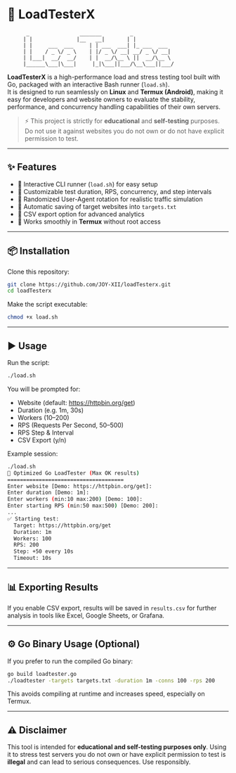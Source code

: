 
# 🚀 LoadTesterX

```
      _                _______         _            
     | |              |__   __|       | |           
     | |     ___  ___     | | ___  ___| |_ ___  ___ 
     | |    / _ \/ _ \    | |/ _ \/ __| __/ _ \/ __|
     | |___|  __/  __/    | |  __/\__ \ ||  __/\__ \
     |______\___|\___|     |_|\___||___/\__\___||___/
```

**LoadTesterX** is a high-performance load and stress testing tool built with Go, packaged with an interactive Bash runner (`load.sh`).  
It is designed to run seamlessly on **Linux** and **Termux (Android)**, making it easy for developers and website owners to evaluate the stability, performance, and concurrency handling capabilities of their own servers.

> ⚡ This project is strictly for **educational** and **self-testing** purposes. Do not use it against websites you do not own or do not have explicit permission to test.

---

## ✨ Features
- 🔹 Interactive CLI runner (`load.sh`) for easy setup  
- 🔹 Customizable test duration, RPS, concurrency, and step intervals  
- 🔹 Randomized User-Agent rotation for realistic traffic simulation  
- 🔹 Automatic saving of target websites into `targets.txt`  
- 🔹 CSV export option for advanced analytics  
- 🔹 Works smoothly in **Termux** without root access  

---

## 📦 Installation

Clone this repository:

```bash
git clone https://github.com/JOY-XII/loadTesterx.git
cd loadTesterx
```

Make the script executable:

```bash
chmod +x load.sh
```

---

## ▶️ Usage

Run the script:

```bash
./load.sh
```

You will be prompted for:

- Website (default: https://httpbin.org/get)  
- Duration (e.g. 1m, 30s)  
- Workers (10–200)  
- RPS (Requests Per Second, 50–500)  
- RPS Step & Interval  
- CSV Export (y/n)  

Example session:

```bash
./load.sh
🚀 Optimized Go LoadTester (Max OK results)
=====================================
Enter website [Demo: https://httpbin.org/get]:
Enter duration [Demo: 1m]:
Enter workers (min:10 max:200) [Demo: 100]:
Enter starting RPS (min:50 max:500) [Demo: 200]:
...
✅ Starting test:
  Target: https://httpbin.org/get
  Duration: 1m
  Workers: 100
  RPS: 200
  Step: +50 every 10s
  Timeout: 10s
```

---

## 📊 Exporting Results

If you enable CSV export, results will be saved in `results.csv` for further analysis in tools like Excel, Google Sheets, or Grafana.

---

## ⚙️ Go Binary Usage (Optional)

If you prefer to run the compiled Go binary:

```bash
go build loadtester.go
./loadtester -targets targets.txt -duration 1m -conns 100 -rps 200
```

This avoids compiling at runtime and increases speed, especially on Termux.

---

## ⚠️ Disclaimer

This tool is intended for **educational and self-testing purposes only**. Using it to stress test servers you do not own or have explicit permission to test is **illegal** and can lead to serious consequences. Use responsibly.
